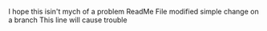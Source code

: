 
I hope this isin't mych of a problem
ReadMe File modified simple change on a branch
This line will cause trouble
